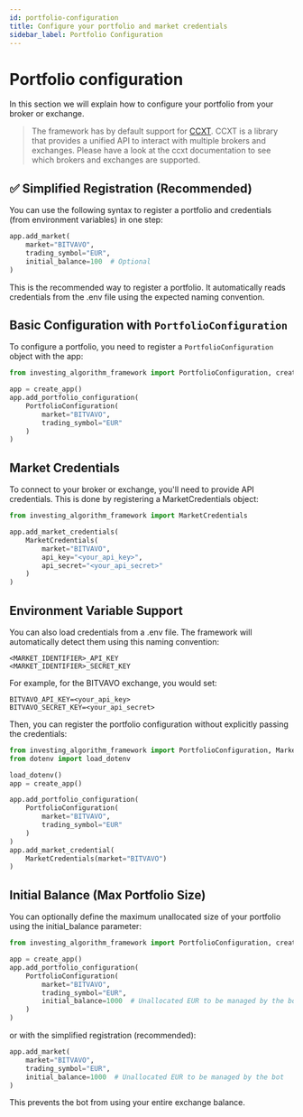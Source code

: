 ```yaml
---
id: portfolio-configuration
title: Configure your portfolio and market credentials
sidebar_label: Portfolio Configuration
---
```

# Portfolio configuration
In this section we will explain how to configure your portfolio from your broker or exchange.


> The framework has by default support for [CCXT](https://github.com/ccxt/ccxt).
> CCXT is a library that provides a unified API to interact with multiple brokers and exchanges.
> Please have a look at the ccxt documentation to see which brokers and exchanges are supported.

## ✅ Simplified Registration (Recommended)
You can use the following syntax to register a portfolio and credentials (from environment variables) in one step:

```python
app.add_market(
    market="BITVAVO",
    trading_symbol="EUR",
    initial_balance=100  # Optional
)
```

This is the recommended way to register a portfolio. It automatically reads credentials from the .env file using the expected naming convention.

## Basic Configuration with `PortfolioConfiguration`

To configure a portfolio, you need to register a `PortfolioConfiguration` object with the app:

```python
from investing_algorithm_framework import PortfolioConfiguration, create_app

app = create_app()
app.add_portfolio_configuration(
    PortfolioConfiguration(
        market="BITVAVO",
        trading_symbol="EUR"
    )
)
```

## Market Credentials
To connect to your broker or exchange, you'll need to provide API credentials. 
This is done by registering a MarketCredentials object:

```python
from investing_algorithm_framework import MarketCredentials

app.add_market_credentials(
    MarketCredentials(
        market="BITVAVO",
        api_key="<your_api_key>",
        api_secret="<your_api_secret>"
    )
)
```


## Environment Variable Support
You can also load credentials from a .env file. The framework will
automatically detect them using this naming convention:

```shell
<MARKET_IDENTIFIER>_API_KEY
<MARKET_IDENTIFIER>_SECRET_KEY
```

For example, for the BITVAVO exchange, you would set:

```shell
BITVAVO_API_KEY=<your_api_key>
BITVAVO_SECRET_KEY=<your_api_secret>
```

Then, you can register the portfolio configuration without explicitly passing the credentials:

```python
from investing_algorithm_framework import PortfolioConfiguration, MarketCredentials, create_app
from dotenv import load_dotenv

load_dotenv()
app = create_app()

app.add_portfolio_configuration(
    PortfolioConfiguration(
        market="BITVAVO",
        trading_symbol="EUR"
    )
)
app.add_market_credential(
    MarketCredentials(market="BITVAVO")
)
```

## Initial Balance (Max Portfolio Size)
You can optionally define the maximum unallocated size of your portfolio using the initial_balance parameter:

```python
from investing_algorithm_framework import PortfolioConfiguration, create_app

app = create_app()
app.add_portfolio_configuration(
    PortfolioConfiguration(
        market="BITVAVO",
        trading_symbol="EUR",
        initial_balance=1000  # Unallocated EUR to be managed by the bot
    )
)
``` 

or with the simplified registration (recommended):

```python
app.add_market(
    market="BITVAVO",
    trading_symbol="EUR",
    initial_balance=1000  # Unallocated EUR to be managed by the bot
)
```

This prevents the bot from using your entire exchange balance.
